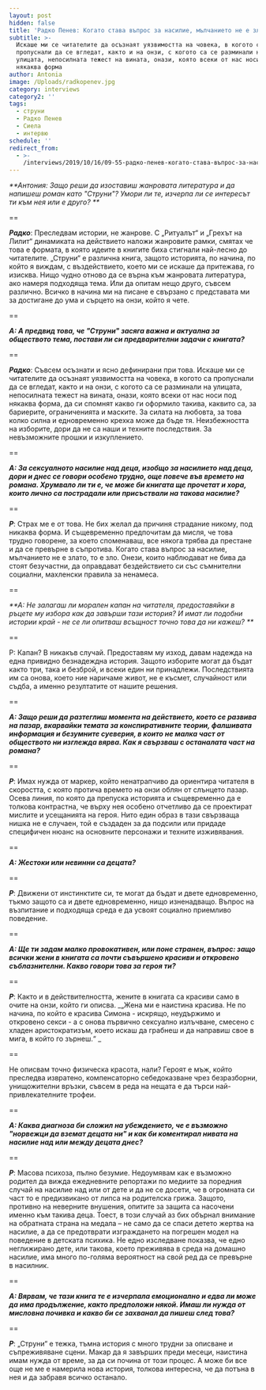 ```yaml
---
layout: post
hidden: false
title: 'Радко Пенев: Когато става въпрос за насилие, мълчанието не е злато - то е зло'
subtitle: >-
  Искаше ми се читателите да осъзнаят уязвимостта на човека, в когото са
  пропуснали да се вгледат, както и на онзи, с когото са се разминали на
  улицата, непосилната тежест на вината, онази, която всеки от нас носи под
  някаква форма
author: Antonia
image: /Uploads/radkopenev.jpg
category: interviews
category2: ''
tags:
  - струни
  - Радко Пенев
  - Сиела
  - интервю
schedule: ''
redirect_from:
  - >-
    /interviews/2019/10/16/09-55-радко-пенев-когато-става-въпрос-за-насилие-мълчанието-не-е-злато-то-е-зло
---
```

_**Антония: Защо реши да изоставиш жанровата литература и да напишеш роман като "Струни"? Умори ли те, изчерпа ли се интересът ти към нея или е друго? **_

\==

_**Радко**_: Преследвам истории, не жанрове. С „Ритуалът“ и „Грехът на Лилит“ динамиката на действието наложи жанровите рамки, смятах че това е формата, в която идеите в книгите биха стигнали най-лесно до читателите. „Струни“ е различна книга, защото историята, по начина, по който я виждам, с въздействието, което ми се искаше да притежава, го изисква. Нищо чудно отново да се върна към жанровата литература, ако намеря подходяща тема. Или да опитам нещо друго, съвсем различно. Всичко в начина ми на писане е свързано с представата ми за достигане до ума и сърцето на онзи, който я чете. 

\==

_**А: А предвид това, че "Струни" засяга важна и актуална за обществото тема, постави ли си предварителни задачи с книгата?**_

\==

_**Радко**_: Съвсем осъзнати и ясно дефинирани при това. Искаше ми се читателите да осъзнаят уязвимостта на човека, в когото са пропуснали да се вгледат, както и на онзи, с когото са се разминали на улицата, непосилната тежест на вината, онази, която всеки от нас носи под някаква форма, да си спомнят какво ги оформило такива, каквито са, за бариерите, ограниченията и маските. За силата на любовта, за това колко силна и едновременно крехка може да бъде тя. Неизбежността на изборите, дори да не са наши и техните последствия. За невъзможните прошки и изкуплението. 

\==

_**А: За сексуалното насилие над деца, изобщо за насилието над деца, дори и днес се говори особено трудно, още повече във времето на романа. Хрумвало ли ти е, че може би книгата ще прочетат и хора, които лично са пострадали или присъствали на такова насилие?**_

\==

_**Р**_: Страх ме е от това. Не бих желал да причиня страдание никому, под никаква форма. И същевременно предпочитам да мисля, че това трудно говорене, за което споменаваш, все някога трябва да престане и да се превърне в съпротива. Когато става въпрос за насилие, мълчанието не е злато, то е зло. Онези, които наблюдават не бива да стоят безучастни, да оправдават бездействието си със съмнителни социални, махленски правила за ненамеса. 

\==

_**А: Не залагаш ли морален капан на читателя, предоставяйки в ръцете му избора как да завърши тази история? И имат ли подобни истории край - не се ли опитваш всъщност точно това да ни кажеш? **_

\==

Р: Капан? В никакъв случай. Предоставям му изход, давам надежда на една привидно безнадеждна история. Защото изборите могат да бъдат както три, така и безброй, и всеки един ни принадлежи. Последствията им са онова, което ние наричаме живот, не е късмет, случайност или съдба, а именно резултатите от нашите решения. 

\==

_**А: Защо реши да разтеглиш момента на действието, което се развива на пазар, вкарвайки темата за конспиративните теории, фалшивата информация и безумните суеверия, в които не малка част от обществото ни изглежда вярва. Как я свързваш с останалата част на романа?**_

\==

_**Р**_: Имах нужда от маркер, който ненатрапчиво да ориентира читателя в скоростта, с която протича времето на онзи облян от слънцето пазар. Осева линия, по която да препуска историята и същевременно да е толкова контрастна, че върху нея особено отчетливо да се проектират мислите и усещанията на героя. Нито един образ в тази свързваща нишка не е случаен, той е създаден за да подсили или придаде специфичен нюанс на основните персонажи и техните изживявания.  

\==

_**А: Жестоки или невинни са децата?**_

\==

_**Р**_: Движени от инстинктите си, те могат да бъдат и двете едновременно, тъкмо защото са и двете едновременно, нищо изненадващо. Въпрос на възпитание и подходяща среда е да усвоят социално приемливо поведение. 

\==

_**А: Ще ти задам малко провокативен, или поне странен, въпрос: защо всички жени в книгата са почти съвършено красиви и откровено съблазнителни. Какво говори това за героя ти?**_

\==

_**Р**_: Както и в действителността, жените в книгата са красиви само в очите на онзи, който ги описва. _„Жена ми е наистина красива. Не по начина, по който е красива Симона - искрящо, неудържимо и откровено секси - а с онова първично сексуално излъчване, смесено с хладен аристократизъм, което искаш да грабнеш и да направиш свое в мига, в който го зърнеш.“ _

\==

Не описвам точно физическа красота, нали? Героят е мъж, който преследва извратено, компенсаторно себедоказване чрез безразборни, унищожителни връзки, съвсем в реда на нещата е да търси най-привлекателните трофеи. 

\==

_**А: Каква диагноза би сложил на убеждението, че е възможно "норвежци да вземат децата ни" и как би коментирал нивата на насилие над или между децата днес?**_

\==

_**Р**_: Масова психоза, пълно безумие. Недоумявам как е възможно родител да вижда ежедневните репортажи по медиите за поредния случай на насилие над или от дете и да не се досети, че в огромната си част то е предизвикано от липса на родителска грижа. Защото, противно на неверните внушения, опитите за защита са насочени именно към такива деца. Тоест, в този случай аз бих обърнал внимание на обратната страна на медала – не само да се спаси детето жертва на насилие, а да се предотврати изграждането на погрешен модел на поведение в детската психика. Не едно изследване показва, че едно неглижирано дете, или такова, което преживява в среда на домашно насилие, има много по-голяма вероятност на свой ред да се превърне в насилник. 

\==

_**А: Вярвам, че тази книга те е изчерпала емоционално и едва ли може да има продължение, както предположи някой. Имаш ли нужда от мисловна почивка и какво би се захванал да пишеш след това?**_

\==

_**Р**_: „Струни“ е тежка, тъмна история с много трудни за описване и съпреживяване сцени. Макар да я завърших преди месеци, наистина имам нужда от време, за да си почина от този процес. А може би все още не ме е намерила нова история, толкова интересна, че да потъна в нея и да забравя всичко останало.
